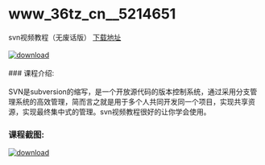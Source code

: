# www_36tz_cn__5214651
svn视频教程（无废话版）
[下载地址](http://www.36tz.cn/article/5214651 "下载地址")
<br/></br>[![download](http://36tz.cn/muke_img/2020_07_1-95-300x218.png "下载地址")](http://www.36tz.cn/article/5214651 "下载地址")
<br/></br>### 课程介绍:<br/></br>SVN是subversion的缩写，是一个开放源代码的版本控制系统，通过采用分支管理系统的高效管理，简而言之就是用于多个人共同开发同一个项目，实现共享资源，实现最终集中式的管理。svn视频教程很好的让你学会使用。

### 课程截图:
[![download](http://36tz.cn/muke_img/2020_07_2-96.png "下载地址")](http://www.36tz.cn/article/5214651 "下载地址")
